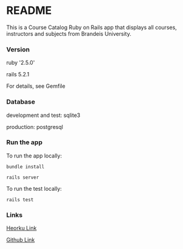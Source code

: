# README

This is a Course Catalog Ruby on Rails app that displays all courses, instructors and subjects from Brandeis University. 

### Version

ruby '2.5.0'

rails 5.2.1

For details, see Gemfile 

### Database

development and test: sqlite3

production: postgresql 

### Run the app

To run the app locally:

	bundle install 

	rails server 

To run the test locally:

	rails test  

### Links 

[Heorku Link](https://dashboard.heroku.com/apps/course-catalog-app)

[Github Link](https://github.com/athena-xcy/Course-Catalog)
